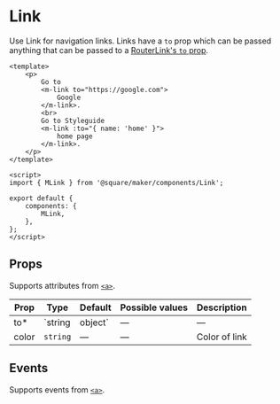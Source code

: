 # Link

Use Link for navigation links. Links have a `to` prop which can be passed anything that can be passed to a [RouterLink's `to` prop](https://v3.router.vuejs.org/api/#to).

```vue
<template>
	<p>
		Go to
		<m-link to="https://google.com">
			Google
		</m-link>.
		<br>
		Go to Styleguide
		<m-link :to="{ name: 'home' }">
			home page
		</m-link>.
	</p>
</template>

<script>
import { MLink } from '@square/maker/components/Link';

export default {
	components: {
		MLink,
	},
};
</script>
```


<!-- api-tables:start -->
## Props

Supports attributes from [`<a>`](https://developer.mozilla.org/en-US/docs/Web/HTML/Element/a).

| Prop  | Type            | Default | Possible values | Description   |
| ----- | --------------- | ------- | --------------- | ------------- |
| to*   | `string|object` | —       | —               | —             |
| color | `string`        | —       | —               | Color of link |


## Events

Supports events from [`<a>`](https://developer.mozilla.org/en-US/docs/Web/HTML/Element/a).
<!-- api-tables:end -->
